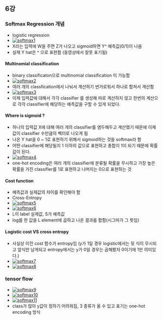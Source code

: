 ## 6강

### Softmax Regression 개념

- logistic regression
- [![softmax1](https://github.com/leeplay/study/blob/master/machine-learning/image/softmax1.png)]()
- X라는 입력에 W을 주면 Z가 나오고 sigmoid하면 Y^ 예측값(0/1)이 나옴
- 실제 Y hat은 ^ 으로 표현함 (동영상에서 잘못 표기됨)

#### Multinomial classification

- binary classificaton으로 multinomial classification 이 가능함
- [![softmax2](https://github.com/leeplay/study/blob/master/machine-learning/image/softmax2.png)]()
- 여러 개의 classfication에서 나눠서 계산하기 번거로워서 하나로 합쳐서 계산함
- [![softmax3](https://github.com/leeplay/study/blob/master/machine-learning/image/softmax3.png)]()
- 이제 입력값에 대해서 각각 classifier 를 생성해 따로 계산하지 않고 한번의 계산으로 각각 classifier에 해당하는 예측값을 구할 수 있게 되었다. 


#### Where is sigmoid ?

- 하나의 입력값 X에 대해 여러 개의 classifier를 염두해두고 계산했기 때문에 이제 값이 classifier 수만큼의 벡터로 나오게 됨
- 나온 Y hat을 0 ~ 1로 표현하기 위해서 sigmoid하는 것을 softmax라 함
- 어떤 classifier에 해당될지 1 이하의 값으로 표현하고 총합이 1이 되기 때문에 확률값이 된다.
- [![softmax4](https://github.com/leeplay/study/blob/master/machine-learning/image/softmax4.png)]()
- one-hot encoding은 여러 개의 classifier에 분류될 확률을 무시하고 가장 높은 확률을 가진 classifier를 1로 표현하고 나머지는 0으로 표현하는 것


#### Cost function

- 예측값과 실제값의 차이를 확인해야 함
- Cross-Entropy
- [![softmax5](https://github.com/leeplay/study/blob/master/machine-learning/image/softmax5.png)]()
- [![softmax6](https://github.com/leeplay/study/blob/master/machine-learning/image/softmax6.png)]()
- L이 label 실제값, S가 예측값
- log를 한 값을 L element에 곱하고 나온 결과를 합함(시그마가 그 뜻임)

#### Logistic cost VS cross entropy

- 사실상 이전 cost 함수가 entropy임 (y가 1일 경우 logistic에서는 뒷 식이 무시되고 앞식만 남게되고 entropy에서는 y가 0일 경우는 곱해봤자 0이기에 1만 의미있다.)
- [![softmax7](https://github.com/leeplay/study/blob/master/machine-learning/image/softmax7.png)]()
- [![softmax8](https://github.com/leeplay/study/blob/master/machine-learning/image/softmax8.png)]()
 
### tensor flow

- [![softmax9](https://github.com/leeplay/study/blob/master/machine-learning/image/softmax9.png)]()
- [![softmax10](https://github.com/leeplay/study/blob/master/machine-learning/image/softmax10.png)]()
- [![softmax11](https://github.com/leeplay/study/blob/master/machine-learning/image/softmax11.png)]()
- class가 많아 y값이 정하기 어려워짐, 3 종류가 올 수 있고 표기는 one-hot encoding 방식
